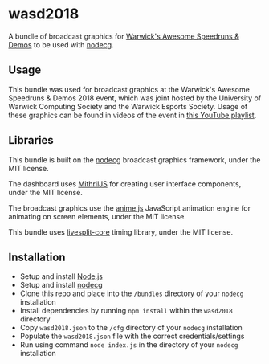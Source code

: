# wasd2018

A bundle of broadcast graphics for 
[Warwick's Awesome Speedruns & Demos](https://uwcs.co.uk/events/wasd-2018) to
be used with [nodecg](https://nodecg.com).

## Usage
This bundle was used for broadcast graphics at the Warwick's Awesome Speedruns
& Demos 2018 event, which was joint hosted by the University of Warwick
Computing Society and the Warwick Esports Society. Usage of these graphics
can be found in videos of the event in [this YouTube playlist](https://www.youtube.com/watch?v=hvA_k-yNEFQ&list=PL0cMFmWyMFGIUxjyapjmP9Wa_i5l1lOlS).

## Libraries

This bundle is built on the [nodecg](https://nodecg.com) broadcast graphics
framework, under the MIT license.

The dashboard uses [MithrilJS](https://mithril.js.org) for creating user
interface components, under the  MIT license.

The broadcast graphics use the [anime.js](http://animejs.com) JavaScript
animation engine for animating on screen elements, under the MIT license.

This bundle uses [livesplit-core](https://github.com/LiveSplit/livesplit-core)
timing library, under the MIT license.

## Installation

* Setup and install [Node.js](https://nodejs.org)
* Setup and install [nodecg](https://nodecg.com)
* Clone this repo and place into the `/bundles` directory of your `nodecg`
  installation
* Install dependencies by running `npm install` within the `wasd2018` directory
* Copy `wasd2018.json` to the `/cfg` directory of your `nodecg` installation
* Populate the `wasd2018.json` file with the correct credentials/settings
* Run using command `node index.js` in the directory of your `nodecg`
  installation
